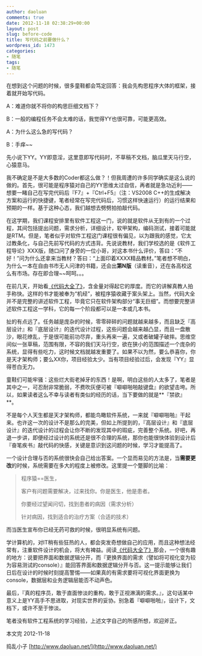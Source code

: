 ```yaml
---
author: daoluan
comments: true
date: 2012-11-18 02:38:29+00:00
layout: post
slug: before-code
title: 写代码之前要做什么？
wordpress_id: 1473
categories:
- 随笔
tags:
- 随笔
---
```


在想到这个问题的时候，很多童鞋都会笃定回答：我会先构思程序大体的框架，接着就开始写代码。

A：难道你就不将你的构思巨细文档下？

B：一般的编程任务不会太难的话，我觉得YY也很可靠，可能更高效。

A：为什么这么急的写代码？

B：手痒~~

<!-- more -->

先小说下YY。YY即意淫，这里意即写代码时，不草稿不文档，脑瓜里天马行空，心猿意马。

我不确定是不是大多数的Coder都这么做？！但我周遭的许多同学确实是这么说的做的。首先，很可能是程序猿对自己的YY思维太过自信，再者就是急功近利——想要一睹自己在写完代码后『F7』+『Ctrl+F5』（注：VS2008 C++的生成解决方案和运行的快捷键，笔者经常在写完代码后，习惯这样快速运行）的运行结果和预期的一样。基于这种心态，我们越想去劈劈拍拍敲代码。

在这学期，我们课程安排里有软件工程这一门，说的就是软件从无到有的一个过程，其间包括提出问题，需求分析，详细设计，软甲架构，编码测试，接着可能就是RTM。但是，笔者似乎对软件工程这门课程很有偏见，以为跟我的感觉，它太过教条化，与自己先前写代码的方式违背。先说说教材，我们学校选的是《软件工程导论》XXX版，随口问了身旁的一位小哥，对这本书什么评价，答曰：“不好！”问为什么还拿来当教材？答曰：“上面印着XXXX精品教材。”笔者想不明白，为什么一本在自由书市无人问津的书籍，还会出**第N版**（读重音），还在各高校这么有市场。存在即合理~~呵呵。。。

在前几天，开始看[《代码大全了》](http://book.douban.com/subject/1477390/)，含金量对得起它的厚度。而它的讲解真教人拍手称快。这样的书才能被奉为“机经”，被程序猿收藏于案头架上。当然，代码大全并不是完整的讲述软件工程，毕竟它只在软件架构部分“事无巨细”。而想要完整讲述软件工程这一学科，它的每一个阶段都可以是一本或几本书。

扯的有点远了。任务越是庞杂的时候，零零碎碎的问题就越来越多，而且缺乏『高层设计』和『底层设计』的迭代设计过程，这些问题会越来越凸显，而且一盘散沙，眼花缭乱，于是很可能前功尽弃，重头再来一遍，又或者破罐子破摔。思维空间似一张草稿，范围有限，不容的我们天马行空，欲在狭小的范围描述一个庞杂的系统，显得有些吃力，这时候文档就越发重要了。如果不以为然，要么恭喜你，你是天才架构师；要么XX你，项目经验太少。当有项目经验过后，会发现『YY』显得苍白无力。

童鞋们可能牢骚：这些烂大街老掉牙的东西！是啊，明白这些的人太多了，笔者是其中之一，可忍耐非常脆弱，不费吹灰便可被『噼噼啪啪敲键盘』的欲望击垮。所以，如果读者这么不幸与读者有类似的经历的话，当下要做的就是**『禁欲』**。

不是每个人天生都是天才架构师，都能鸟瞰软件系统，一来就『噼噼啪啪』干起来。也许这一次的设计不是那么的完美，但如上所提到的，『高层设计』和『底层设计』的迭代设计的过程会让你不断的发现其中的瑕疵，完善整个系统。好吧，再退一步讲，即便经过设计的系统还是很不合理的系统，那你也能很快体验到设计后『奋笔疾书』敲代码的快感，关键是意识到这问题的时候，学习才能提高了。

一个设计合理与否的系统很快会自己给出答案。一个显而易见的方法是，当**需要更改**的时候，系统需要在多大的程度上被修改。这里提一个蹩脚的比喻：


> 程序猿==医生，
> 
> 客户有问题需要解决，过来找你。你是医生，他是患者。
> 
> 你要经过望闻问切，找到患者的病因（需求分析）
> 
> 针对病因，找到适合的治疗方案（合适的技术）


而当医生宣布你已经无药可救的时候，很明显系统有问题。

学计算机的，对IT稍有些狂热的人，都会突发奇想做自己的应用，而且这种想法经常有，注重软件设计的机会，将大有裨益。阅读[《代码大全了》](http://book.douban.com/subject/1477390/)那会，一个很有趣的地方：说要把界面和数据逻辑分开，而『更换界面的需求（譬如将可视化变为较为容易测试的console）』能回答界面和数据逻辑分开与否。这一提示能够让我们日后在设计的时候时刻提高警惕——如果真的有需求要将可视化界面更换为console，数据层和业务逻辑层能否不动声色。

最后，『真的程序员，敢于直面惨淡的重构，敢于正视淋漓的需求。』，这句话某中意义上是YY高手不思进取，对现实世界的妥协。别急着『噼噼啪啪』，设计下，文档下，或许不至于惨淡。

笔者没有软件工程系统的学习经验，上述文字自己的所感所想，欢迎斧正。

本文完 2012-11-18

捣乱小子 [http://www.daoluan.net/](http://www.daoluan.net/)
